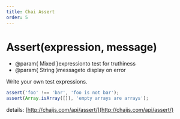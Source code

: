 ```yaml
---
title: Chai Assert
order: 5
---
```

# Assert(expression, message)

- @param{ Mixed }expressionto test for truthiness
- @param{ String }messageto display on error

Write your own test expressions.

```javascript
assert('foo' !== 'bar', 'foo is not bar');
assert(Array.isArray([]), 'empty arrays are arrays');
```

details: [http://chaijs.com/api/assert/](http://chaijs.com/api/assert/)
